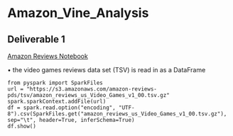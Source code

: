# Amazon_Vine_Analysis
## Deliverable 1
[Amazon Reviews Notebook](https://github.com/jzebker/Amazon_Vine_Analysis/blob/main/Amazon_Reviews_ETL.ipynb)

• the video games reviews data set (TSV) is read in as a DataFrame

    from pyspark import SparkFiles
    url = "https://s3.amazonaws.com/amazon-reviews-pds/tsv/amazon_reviews_us_Video_Games_v1_00.tsv.gz"
    spark.sparkContext.addFile(url)
    df = spark.read.option("encoding", "UTF-8").csv(SparkFiles.get("amazon_reviews_us_Video_Games_v1_00.tsv.gz"), sep="\t", header=True, inferSchema=True)
    df.show()
<p align="center"><img src="https://user-images.githubusercontent.com/84994321/135727569-3e9c9045-3a0a-49a6-b075-2717db502a4a.png /></p>
